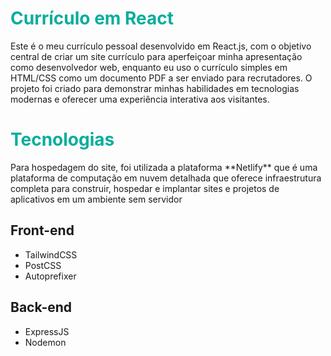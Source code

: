 # <span style='color:#08AD9D'>Currículo em React</span> 
Este é o meu currículo pessoal desenvolvido em React.js, com o objetivo central de criar um site currículo para aperfeiçoar minha apresentação como desenvolvedor web, enquanto eu uso o currículo simples em HTML/CSS como um documento PDF a ser enviado para recrutadores. O projeto foi criado para demonstrar minhas habilidades em tecnologias modernas e oferecer uma experiência interativa aos visitantes.

# <span style='color:#08AD9D'>Tecnologias</span> 

<p>Para hospedagem do site, foi utilizada a plataforma **Netlify** que é uma plataforma de computação em nuvem detalhada que oferece infraestrutura completa para construir, hospedar e implantar sites e projetos de aplicativos em um ambiente sem servidor</p>

<h2>Front-end</h2>
<ul>
  <li>TailwindCSS</li>
  <li>PostCSS</li>
  <li>Autoprefixer</li>
</ul>

<h2>Back-end</h2>
<ul>
  <li>ExpressJS</li>
  <li>Nodemon</li>
</ul>
